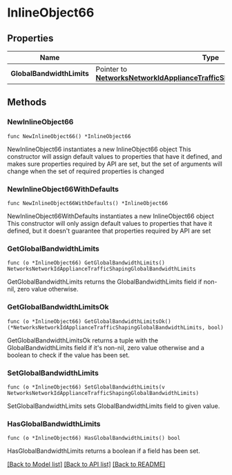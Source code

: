 # InlineObject66

## Properties

Name | Type | Description | Notes
------------ | ------------- | ------------- | -------------
**GlobalBandwidthLimits** | Pointer to [**NetworksNetworkIdApplianceTrafficShapingGlobalBandwidthLimits**](NetworksNetworkIdApplianceTrafficShapingGlobalBandwidthLimits.md) |  | [optional] 

## Methods

### NewInlineObject66

`func NewInlineObject66() *InlineObject66`

NewInlineObject66 instantiates a new InlineObject66 object
This constructor will assign default values to properties that have it defined,
and makes sure properties required by API are set, but the set of arguments
will change when the set of required properties is changed

### NewInlineObject66WithDefaults

`func NewInlineObject66WithDefaults() *InlineObject66`

NewInlineObject66WithDefaults instantiates a new InlineObject66 object
This constructor will only assign default values to properties that have it defined,
but it doesn't guarantee that properties required by API are set

### GetGlobalBandwidthLimits

`func (o *InlineObject66) GetGlobalBandwidthLimits() NetworksNetworkIdApplianceTrafficShapingGlobalBandwidthLimits`

GetGlobalBandwidthLimits returns the GlobalBandwidthLimits field if non-nil, zero value otherwise.

### GetGlobalBandwidthLimitsOk

`func (o *InlineObject66) GetGlobalBandwidthLimitsOk() (*NetworksNetworkIdApplianceTrafficShapingGlobalBandwidthLimits, bool)`

GetGlobalBandwidthLimitsOk returns a tuple with the GlobalBandwidthLimits field if it's non-nil, zero value otherwise
and a boolean to check if the value has been set.

### SetGlobalBandwidthLimits

`func (o *InlineObject66) SetGlobalBandwidthLimits(v NetworksNetworkIdApplianceTrafficShapingGlobalBandwidthLimits)`

SetGlobalBandwidthLimits sets GlobalBandwidthLimits field to given value.

### HasGlobalBandwidthLimits

`func (o *InlineObject66) HasGlobalBandwidthLimits() bool`

HasGlobalBandwidthLimits returns a boolean if a field has been set.


[[Back to Model list]](../README.md#documentation-for-models) [[Back to API list]](../README.md#documentation-for-api-endpoints) [[Back to README]](../README.md)


